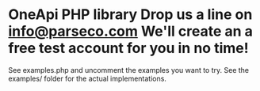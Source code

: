OneApi PHP library 
Drop us a line on info@parseco.com 
We'll create an a free test account for you in no time!
==================

See examples.php and uncomment the examples you want to try. See the examples/ folder for the actual implementations.
